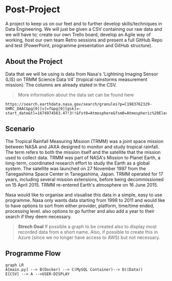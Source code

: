 # Post-Project
A project to keep us on our feet and to further develop skills/techniques in Data Engineering. We will just be given a CSV containing our raw data and we will have to; create our own Trello board, develop an Agile way of working, host our own team Retro sessions and present a full GitHub Repo and test (PowerPoint, programme presentation and GitHub structure). 

## About the Project
Data that we will be using is data from Nasa's 'Lightning Imaging Sensor (LIS) on TRMM Science Data V4' (tropical rainstorms measurement mission). The columns are already stated in the CSV. 
>More information about the data set can be found here

    https://search.earthdata.nasa.gov/search/granules?p=C1983762329-GHRC_DAAC&pg[0][v]=f&pg[0][gsk]=-start_date&tl=1674974563.47!3!!&fst0=Atmosphere&fsm0=Atmospheric%20Electricity 

## Scenario
The Tropical Rainfall Measuring Mission (TRMM) was a joint space mission between NASA and JAXA designed to monitor and study tropical rainfall. The term refers to both the mission itself and the satellite that the mission used to collect data. TRMM was part of NASA's Mission to Planet Earth, a long-term, coordinated research effort to study the Earth as a global system. The satellite was launched on 27 November 1997 from the Tanegashima Space Center in Tanegashima, Japan. TRMM operated for 17 years, including several mission extensions, before being decommissioned on 15 April 2015. TRMM re-entered Earth's atmosphere on 16 June 2015.

Nasa would like to organise and visualise this data in a simple, easy to use programme. Nasa only wants data starting from 1998 to 2011 and would like to have options to sort from either provider, platform, time/time ended, processing level. also options to go further and also add a year to their search if they deem necessary.

>**Strech Goal** 
>If possible a graph to be created also to display most recorded data from a short name. Also, if possible to create this in Azure (since we no longer have access to AWS) but not necessary. 

## Programme Flow

```mermaid
graph LR
A[main.py] --> B(Docker) --> C(MySQL Container)--> D((Data))
E[CSV] --> A -->USER-DISPLAY
```
